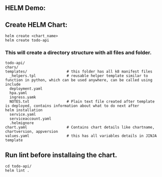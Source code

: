 ## HELM Demo:

## Create HELM Chart: 
```
helm create <chart_name>
helm create todo-api
```
### This will create a directory structure with all files and folder. 
```
todo-api/
chars/
templates/                  # this folder has all k8 manifest files    
  _helpers.tpl              # reusable helper template similar to function in python, which can be used anywhere, can be called using                                include
  deployment.yaml
  hpa.yaml
  ingress.yamk
  NOTES.txt                 # Plain text file created after template is deployed, contains information about what to do next after                                   helm installation
  service.yaml
  serviceaccount.yaml
  .helmignore
chart.yaml                  # Contains chart details like chartname, chartversion, appversion
values.yaml                 # this has all variables details in JINJA template
```

## Run lint before installaing the chart.

```
cd todo-api/
helm lint .
```
